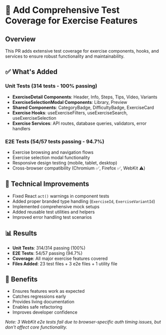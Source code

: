 # 🧪 Add Comprehensive Test Coverage for Exercise Features

## Overview

This PR adds extensive test coverage for exercise components, hooks, and services to ensure robust functionality and maintainability.

## ✅ What's Added

### Unit Tests (314 tests - 100% passing)

- **ExerciseDetail Components**: Header, Info, Steps, Tips, Video, Variants
- **ExerciseSelectionModal Components**: Library, Preview
- **Shared Components**: CategoryBadge, DifficultyBadge, ExerciseCard
- **Exercise Hooks**: useExerciseFilters, useExerciseSearch, useExerciseSelection
- **Exercise Services**: API routes, database queries, validators, error handlers

### E2E Tests (54/57 tests passing - 94.7%)

- Exercise browsing and navigation flows
- Exercise selection modal functionality
- Responsive design testing (mobile, tablet, desktop)
- Cross-browser compatibility (Chromium ✅, Firefox ✅, WebKit ⚠️)

## 🔧 Technical Improvements

- Fixed React `act()` warnings in component tests
- Added proper branded type handling (`ExerciseId`, `ExerciseVariantId`)
- Implemented comprehensive mock setups
- Added reusable test utilities and helpers
- Improved error handling test scenarios

## 📊 Results

- **Unit Tests**: 314/314 passing (100%)
- **E2E Tests**: 54/57 passing (94.7%)
- **Coverage**: All major exercise features covered
- **Files Added**: 23 test files + 3 e2e files + 1 utility file

## 🎯 Benefits

- Ensures features work as expected
- Catches regressions early
- Provides living documentation
- Enables safe refactoring
- Improves developer confidence

_Note: 3 WebKit e2e tests fail due to browser-specific auth timing issues, but don't affect core functionality._
